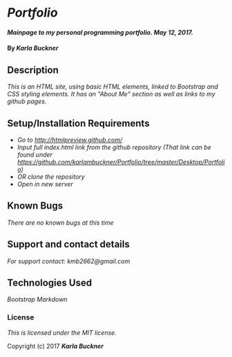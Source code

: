 # _Portfolio_

#### _Mainpage to my personal programming portfolio. May 12, 2017._

#### By _**Karla Buckner**_

## Description

_This is an HTML site, using basic HTML elements, linked to Bootstrap and CSS styling elements. It has an "About Me" section as well as links to my github pages._

## Setup/Installation Requirements

* _Go to http://htmlpreview.github.com/_
* _Input full index.html link from the github repository (That link can be found under https://github.com/karlambuckner/Portfolio/tree/master/Desktop/Portfolio)_
* _OR clone the repository_
* _Open in new server_


## Known Bugs

_There are no known bugs at this time_

## Support and contact details

_For support contact:
  kmb2662@gmail.com_

## Technologies Used

_Bootstrap
Markdown_

### License

*This is licensed under the MIT license.*

Copyright (c) 2017 **_Karla Buckner_**
